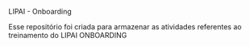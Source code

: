 LIPAI - Onboarding

Esse repositório foi criada para armazenar as atividades
referentes ao treinamento do LIPAI ONBOARDING